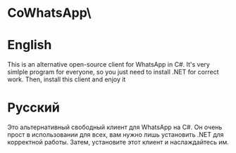 # CoWhatsApp\
# English
This is an alternative open-source client for WhatsApp in C#. 
It's very simlple program for everyone, so you just need to install .NET for correct work.
Then, install this client and enjoy it
# Русский
Это альтернативный свободный клиент для WhatsApp на C#.
Он очень прост в использовании для всех, вам нужно лишь установить .NET для корректной работы.
Затем, установите этот клиент и наслаждайтесь им.
